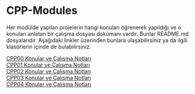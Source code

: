 # CPP-Modules

Her modülde yapılan projelerin hangi konuları öğrenerek yapıldığı ve o konuları anlatan bir çalışma dosyası dokümanı vardır. Bunlar README.md dosyalarıdır. Aşağıdaki linkler üzerinden bunlara ulaşabilirsiniz ya da ilgili klasörlerin içinde de bulabilirsiniz.

[CPP00 Konular ve Çalışma Notları](https://github.com/b-tekinli/CPP-Modules/blob/main/CPP00/README.md) <br />
[CPP01 Konular ve Çalışma Notları](https://github.com/b-tekinli/CPP-Modules/blob/main/CPP01/README.md) <br />
[CPP02 Konular ve Çalışma Notları](https://github.com/b-tekinli/CPP-Modules/blob/main/CPP02/README.md) <br />
[CPP03 Konular ve Çalışma Notları](https://github.com/b-tekinli/CPP-Modules/blob/main/CPP03/README.md) <br />
[CPP04 Konular ve Çalışma Notları](https://github.com/b-tekinli/CPP-Modules/blob/main/CPP04/README.md) 
